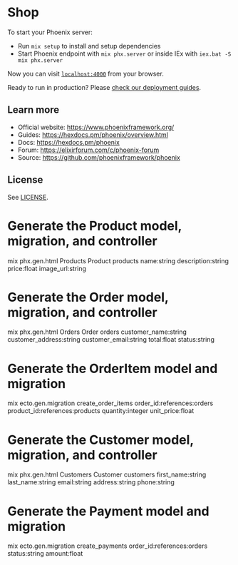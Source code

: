 # Shop

To start your Phoenix server:

  * Run `mix setup` to install and setup dependencies
  * Start Phoenix endpoint with `mix phx.server` or inside IEx with `iex.bat -S mix phx.server`

Now you can visit [`localhost:4000`](http://localhost:4000) from your browser.

Ready to run in production? Please [check our deployment guides](https://hexdocs.pm/phoenix/deployment.html).

## Learn more

  * Official website: https://www.phoenixframework.org/
  * Guides: https://hexdocs.pm/phoenix/overview.html
  * Docs: https://hexdocs.pm/phoenix
  * Forum: https://elixirforum.com/c/phoenix-forum
  * Source: https://github.com/phoenixframework/phoenix
  
## License

See [LICENSE](./LICENSE).

# Generate the Product model, migration, and controller
mix phx.gen.html Products Product products name:string description:string price:float image_url:string

# Generate the Order model, migration, and controller
mix phx.gen.html Orders Order orders customer_name:string customer_address:string customer_email:string total:float status:string

# Generate the OrderItem model and migration
mix ecto.gen.migration create_order_items order_id:references:orders product_id:references:products quantity:integer unit_price:float

# Generate the Customer model, migration, and controller
mix phx.gen.html Customers Customer customers first_name:string last_name:string email:string address:string phone:string

# Generate the Payment model and migration
mix ecto.gen.migration create_payments order_id:references:orders status:string amount:float

